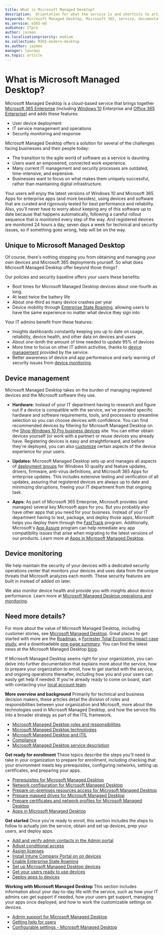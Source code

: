 ```yaml
---
title: What is Microsoft Managed Desktop?
description:  Orientation for what the service is and shortcuts to articles for different audiences
keywords: Microsoft Managed Desktop, Microsoft 365, service, documentation
ms.service: m365-md
audience: ITpro
author: jaimeo
ms.localizationpriority: medium
ms.collection: M365-modern-desktop
ms.author: jaimeo
manager: laurawi
ms.topic: article
---
```


# What is Microsoft Managed Desktop?


Microsoft Managed Desktop is a cloud-based service that brings together [Microsoft 365 Enterprise](../../enterprise/microsoft-365-overview.md) (including [Windows 10](/windows/windows-10/) Enterprise and [Office 365 Enterprise](https://www.microsoft.com/microsoft-365/business/compare-more-office-365-for-business-plans)) and adds these features:

- User device deployment
- IT service management and operations
- Security monitoring and response

Microsoft Managed Desktop offers a solution for several of the challenges facing businesses and their people today:
- The transition to the agile world of software as a service is daunting.
- Users want an empowered, connected work experience.
- Many current IT management and security processes are outdated, time-intensive, and expensive.
- Businesses want to focus on what makes them uniquely successful, rather than maintaining digital infrastructure.

Your users will enjoy the latest versions of Windows 10 and Microsoft 365 Apps for enterprise apps (and more besides), using devices and software that are curated and rigorously tested for best performance and reliability. Also, you'll never have to worry about keeping any of this software up to date because that happens automatically, following a careful rollout sequence that is monitored every step of the way. And registered devices are monitored 24 hours a day, seven days a week for technical and security issues, so if something goes wrong, help will be on the way.


## Unique to Microsoft Managed Desktop

Of course, there's nothing stopping you from obtaining and managing your own devices and Microsoft 365 deployments yourself. So what does Microsoft Managed Desktop offer beyond those things?

Our policies and security baseline offers your users these benefits:

- Boot times for Microsoft Managed Desktop devices about one-fourth as long.
- At least twice the battery life
- About one-third as many device crashes per year
- Device mobility through [Enterprise State Roaming](/azure/active-directory/devices/enterprise-state-roaming-overview), allowing users to have the same experience no matter what device they sign into

Your IT admins benefit from these features:

- Insights dashboards constantly keeping you up to date on usage, reliability, device health, and other data on devices and users
- About *one-tenth* the amount of time needed to update 95% of devices
- More time to focus on other IT admin activities, thanks to [device management](#device-management) provided by the service.
- Better awareness of device and app performance and early warning of security issues from [device monitoring](#device-monitoring).

## Device management
Microsoft Managed Desktop takes on the burden of managing registered devices and the Microsoft software they use.

- **Hardware:** Instead of your IT department having to research and figure out if a device is compatible with the service, we've provided specific hardware and software requirements, tools, and processes to streamline selection so you can choose devices with confidence. You can find recommended devices by filtering for Microsoft Managed Desktop on the [Shop Windows 10 Pro business devices](https://www.microsoft.com/windowsforbusiness/view-all-devices) site. You can either obtain devices yourself (or work with a partner) or reuse devices you already have. Registering devices is easy and straightforward, and before they're deployed, you can also [customize](../working-with-managed-desktop/config-setting-overview.md) certain aspects of the device experience for your users.

- **Updates:** Microsoft Managed Desktop sets up and manages all aspects of [deployment groups](../service-description/updates.md) for Windows 10 quality and feature updates, drivers, firmware, anti-virus definitions, and Microsoft 365 Apps for enterprise updates. This includes extensive testing and verification of all updates, assuring that registered devices are always up to date and minimizing disruptions, freeing your IT department from that ongoing task.

- **Apps:** As part of Microsoft 365 Enterprise, Microsoft provides (and manages) several key Microsoft apps for you. But you probably also have other apps that you need for your business. Instead of your IT department having to test, package, and deploy those apps, Microsoft helps you deploy them through the [FastTrack](https://www.microsoft.com/FastTrack) program. Additionally, Microsoft's [App Assure](/fasttrack/products-and-capabilities#app-assuree) program can help remediate any app compatibility issues that arise when migrating to the latest versions of our products. Learn more at [Apps in Microsoft Managed Desktop](../get-ready/apps.md).


## Device monitoring

We help maintain the security of your devices with a dedicated security operations center that monitors your devices and uses data from the unique threats that Microsoft analyzes each month. These security features are built in instead of added on later.

We also monitor device health and provide you with insights about device performance. Learn more at [Microsoft Managed Desktop operations and monitoring](../service-description/operations-and-monitoring.md).


## Need more details?

For more about the value of Microsoft Managed Desktop, including customer stories, see [Microsoft Managed Desktop](https://aka.ms/mmd). Great places to get started with more are the [Roadmap](https://aka.ms/AA6jiam), a [Forrester Total Economic Impact case study](https://github.com/MicrosoftDocs/microsoft-365-docs/raw/public/microsoft-365/managed-desktop/intro/downloads/forrester-tei-study.pdf), and a downloadable [one-page summary](https://aka.ms/AA6ob3h). You can find the latest news at the Microsoft Managed Desktop [blog](https://aka.ms/AA6l2dd).

If Microsoft Managed Desktop seems right for your organization, you can delve into further documentation that explains more about the service, how to prepare your organization to enroll, how to get started with the service, and ongoing operations thereafter, including how you and your users can easily get help if needed. If you're already ready to come on board, start with contacting your [local account team](https://pages.email.office.com/contactmmd/).

**More overview and background**
Primarily for technical and business decision makers, these articles detail the division of roles and responsibilities between your organization and Microsoft, more about the technologies used in Microsoft Managed Desktop, and how the service fits into a broader strategy as part of the ITIL framework.

- [Microsoft Managed Desktop roles and responsibilities](roles-and-responsibilities.md)
- [Microsoft Managed Desktop technologies](technologies.md)
- [Microsoft Managed Desktop and ITIL](../MMD-and-ITSM.md)
- [Compliance](compliance.md)
- [Microsoft Managed Desktop service description](../service-description/index.md)

**Get ready for enrollment**
These topics describe the steps you'll need to take in your organization to prepare for enrollment, including checking that your environment meets key prerequisites, configuring networks, setting up certificates, and preparing your apps.

- [Prerequisites for Microsoft Managed Desktop](../get-ready/prerequisites.md)
- [Network configuration for Microsoft Managed Desktop](../get-ready/network.md)
- [Prepare on-premises resources access for Microsoft Managed Desktop](../get-ready/authentication.md)
- [Prepare mapped drives for Microsoft Managed Desktop](../get-ready/mapped-drives.md)
- [Prepare certificates and network profiles for Microsoft Managed Desktop](../get-ready/certs-wifi-lan.md)
- [Apps in Microsoft Managed Desktop](../get-ready/apps.md)

**Get started**
Once you're ready to enroll, this section includes the steps to follow to actually join the service, obtain and set up devices, prep your users, and deploy apps.

- [Add and verify admin contacts in the Admin portal](../get-started/add-admin-contacts.md)
- [Adjust conditional access](../get-started/conditional-access.md)
- [Assign licenses](../get-started/assign-licenses.md)
- [Install Intune Company Portal on on devices](../get-started/company-portal.md)
- [Enable Enterprise State Roaming](../get-started/enterprise-state-roaming.md)
- [Set up Microsoft Managed Desktop devices](../get-started/set-up-devices.md)
- [Get your users ready to use devices](../get-started/get-started-devices.md)
- [Deploy apps to devices](../get-started/deploy-apps.md)

**Working with Microsoft Managed Desktop**
This section includes information about your day-to-day life with the service, such as how your IT admins can get support if needed, how your users get support, managing your apps once deployed, and how to work the customizable settings on devices.

- [Admin support for Microsoft Managed Desktop](../working-with-managed-desktop/admin-support.md)
- [Getting help for users](../working-with-managed-desktop/end-user-support.md)
- [Configurable settings - Microsoft Managed Desktop](../working-with-managed-desktop/config-setting-overview.md)





<!--When you enroll in Microsoft Managed Desktop, Microsoft provides you with devices that are configured to join your Azure Active Directory tenant. Windows 10, Office 365, and some apps and features associated with [Microsoft 365 Enterprise E5](https://www.microsoft.com/microsoft-365/compare-all-microsoft-365-plans) are installed (by Microsoft) on your devices. When your employees who are using these devices need help, they contact Microsoft Managed Desktop support (provided by Microsoft) through a custom chat app.--> 

<!--With Microsoft Managed Desktop, you get **software as a service** (Microsoft 365 E5), **Device as a service** (Microsoft Surface devices ready to use), and **IT support as a service** (Help desk and more).--> 
